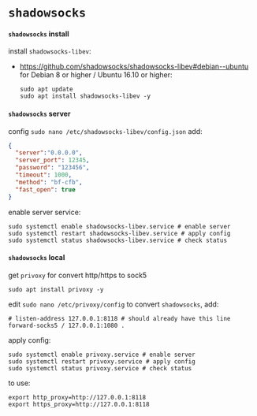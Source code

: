 # `shadowsocks`


#### `shadowsocks` install

install `shadowsocks-libev`:
- https://github.com/shadowsocks/shadowsocks-libev#debian--ubuntu
    for Debian 8 or higher / Ubuntu 16.10 or higher:
    ```shell script
    sudo apt update
    sudo apt install shadowsocks-libev -y
    ```


#### `shadowsocks` server

config `sudo nano /etc/shadowsocks-libev/config.json` add:
```json
{
  "server":"0.0.0.0",
  "server_port": 12345,
  "password": "123456",
  "timeout": 1000,
  "method": "bf-cfb",
  "fast_open": true
}
```

enable server service: 
```shell script
sudo systemctl enable shadowsocks-libev.service # enable server
sudo systemctl restart shadowsocks-libev.service # apply config
sudo systemctl status shadowsocks-libev.service # check status
```


#### `shadowsocks` local

get `privoxy` for convert http/https to sock5

```shell script
sudo apt install privoxy -y
```

edit `sudo nano /etc/privoxy/config` to convert `shadowsocks`, add:
```shell script
# listen-address 127.0.0.1:8118 # should already have this line
forward-socks5 / 127.0.0.1:1080 .
```

apply config:
```shell script
sudo systemctl enable privoxy.service # enable server
sudo systemctl restart privoxy.service # apply config
sudo systemctl status privoxy.service # check status
```

to use:
```shell script
export http_proxy=http://127.0.0.1:8118
export https_proxy=http://127.0.0.1:8118
```
